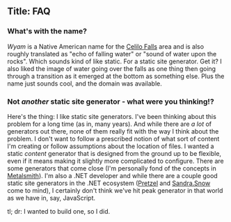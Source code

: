 Title: FAQ
---
### <a name="name"></a>**What's with the name?**
  
*Wyam* is a Native American name for the [Celilo Falls](https://en.wikipedia.org/wiki/Celilo_Falls) area and is also roughly translated as "echo of falling water" or "sound of water upon the rocks". Which sounds kind of like static. For a static site generator. Get it? I also liked the image of water going over the falls as one thing then going through a transition as it emerged at the bottom as something else. Plus the name just sounds cool, and the domain was available.
  
### **Not *another* static site generator - what were you thinking!?**
  
Here's the thing: I like static site generators. I've been thinking about this problem for a long time (as in, many years). And while there are *a lot* of generators out there, none of them really fit with the way I think about the problem. I don't want to follow a prescribed notion of what sort of content I'm creating or follow assumptions about the location of files. I wanted a static *content* generator that is designed from the ground up to be flexible, even if it means making it slightly more complicated to configure. There are some generators that come close (I'm personally fond of the concepts in [Metalsmith](http://www.metalsmith.io/)). I'm also a .NET developer and while there are a couple good static site generators in the .NET ecosystem ([Pretzel](https://github.com/Code52/pretzel) and [Sandra.Snow](https://github.com/Sandra/Sandra.Snow) come to mind), I certainly don't think we've hit peak generator in that world as we have in, say, JavaScript.

tl; dr: I wanted to build one, so I did.